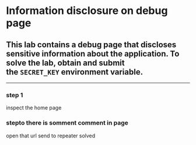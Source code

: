 # Information disclosure on debug page

## This lab contains a debug page that discloses sensitive information about the application. To solve the lab, obtain and submit the `SECRET_KEY` environment variable.

---

### step 1

inspect the home page

### stepto there is somment comment in page

open that url
send to repeater
solved
